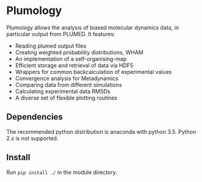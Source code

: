 Plumology
=========

Plumology allows the analysis of biased molecular dynamics data, in particular output from PLUMED. It features:
- Reading plumed output files
- Creating weighted probability distributions, WHAM
- An implementation of a self-organising-map
- Efficient storage and retrieval of data via HDF5
- Wrappers for common backcalculation of experimental values
- Convergence analysis for Metadynamics
- Comparing data from different simulations
- Calculating experimental data RMSDs
- A diverse set of flexible plotting routines

Dependencies
------------
The recommended python distribution is anaconda with python 3.5. Python 2.x is not supported.

Install
-------

Run `pip install ./` in the module directory.
